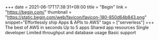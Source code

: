 +++
date = 2021-06-17T17:38:31+08:00
title = "Begin"
link = "https://begin.com/"
thumbnail = "https://static.begin.com/web/favicon/favicon-180-850d64b843.png"
snippet="Effortlessly ship Apps & APIs to AWS"
tags = ["serverless"]
+++
The best of AWS in seconds
Up to 5 apps
Shared app resources
Single developer
Limited throughput and database usage
Basic support